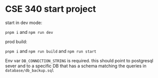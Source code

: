 # CSE 340 start project

start in dev mode: 

`pnpm i` and `npm run dev`

prod build: 

`pnpm i` and `npm run build` and `npm run start`

Env var `DB_CONNECTION_STRING` is required. this should point to postgresql sever and to a specific DB that has a schema matching the queries in `database/db_backup.sql`
